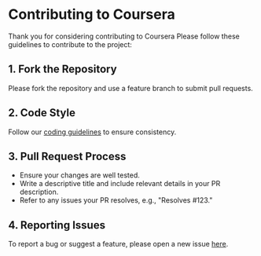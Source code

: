 # Contributing to Coursera

Thank you for considering contributing to Coursera Please follow these guidelines to contribute to the project:

## 1. Fork the Repository
Please fork the repository and use a feature branch to submit pull requests.

## 2. Code Style
Follow our [coding guidelines](link-to-guidelines) to ensure consistency.

## 3. Pull Request Process
- Ensure your changes are well tested.
- Write a descriptive title and include relevant details in your PR description.
- Refer to any issues your PR resolves, e.g., "Resolves #123."

## 4. Reporting Issues
To report a bug or suggest a feature, please open a new issue [here](link-to-issues).
